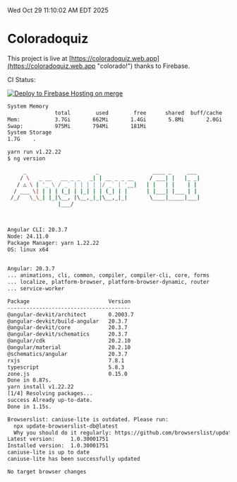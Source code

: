 Wed Oct 29 11:10:02 AM EDT 2025

# Coloradoquiz


This project is live at [https://coloradoquiz.web.app](https://coloradoquiz.web.app "colorado!") thanks to Firebase.

CI Status: 

[![Deploy to Firebase Hosting on merge](https://github.com/teamkushal/coloradoquiz/actions/workflows/firebase-hosting-merge.yml/badge.svg)](https://github.com/teamkushal/coloradoquiz/actions/workflows/firebase-hosting-merge.yml)

```bash
System Memory
               total        used        free      shared  buff/cache   available
Mem:           3.7Gi       662Mi       1.4Gi       5.8Mi       2.0Gi       3.1Gi
Swap:          975Mi       794Mi       181Mi
System Storage
1.7G	.
```
```bash
yarn run v1.22.22
$ ng version

     _                      _                 ____ _     ___
    / \   _ __   __ _ _   _| | __ _ _ __     / ___| |   |_ _|
   / △ \ | '_ \ / _` | | | | |/ _` | '__|   | |   | |    | |
  / ___ \| | | | (_| | |_| | | (_| | |      | |___| |___ | |
 /_/   \_\_| |_|\__, |\__,_|_|\__,_|_|       \____|_____|___|
                |___/
    


Angular CLI: 20.3.7
Node: 24.11.0
Package Manager: yarn 1.22.22
OS: linux x64
    

Angular: 20.3.7
... animations, cli, common, compiler, compiler-cli, core, forms
... localize, platform-browser, platform-browser-dynamic, router
... service-worker

Package                         Version
---------------------------------------
@angular-devkit/architect       0.2003.7
@angular-devkit/build-angular   20.3.7
@angular-devkit/core            20.3.7
@angular-devkit/schematics      20.3.7
@angular/cdk                    20.2.10
@angular/material               20.2.10
@schematics/angular             20.3.7
rxjs                            7.8.1
typescript                      5.8.3
zone.js                         0.15.0
Done in 0.87s.
yarn install v1.22.22
[1/4] Resolving packages...
success Already up-to-date.
Done in 1.15s.
```
```bash
Browserslist: caniuse-lite is outdated. Please run:
  npx update-browserslist-db@latest
  Why you should do it regularly: https://github.com/browserslist/update-db#readme
Latest version:     1.0.30001751
Installed version:  1.0.30001751
caniuse-lite is up to date
caniuse-lite has been successfully updated

No target browser changes
```
```bash
